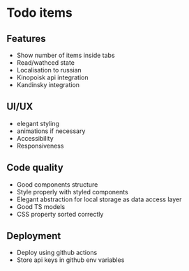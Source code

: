 # Todo items

## Features
* Show number of items inside tabs
* Read/wathced state
* Localisation to russian
* Kinopoisk api integration
* Kandinsky integration

## UI/UX
* elegant styling
* animations if necessary
* Accessibility
* Responsiveness

## Code quality
* Good components structure
* Style properly with styled components
* Elegant abstraction for local storage as data access layer
* Good TS models
* CSS property sorted correctly

## Deployment
* Deploy using github actions
* Store api keys in github env variables